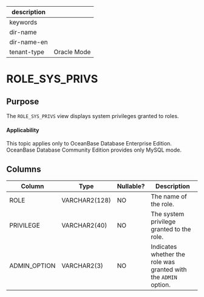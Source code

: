 | description ||
|---|---|
| keywords ||
| dir-name ||
| dir-name-en ||
| tenant-type | Oracle Mode |

ROLE_SYS_PRIVS
===================================

Purpose
-----------

The `ROLE_SYS_PRIVS` view displays system privileges granted to roles.

<main id="notice" >
    <h4>Applicability</h4>
    <p>This topic applies only to OceanBase Database Enterprise Edition. OceanBase Database Community Edition provides only MySQL mode. </p>
  </main>

Columns
-------------

| **Column** | **Type** | **Nullable?** | **Description** |
|--------------|---------------|----------------|--------------------|
| ROLE | VARCHAR2(128) | NO | The name of the role. |
| PRIVILEGE | VARCHAR2(40) | NO | The system privilege granted to the role. |
| ADMIN_OPTION | VARCHAR2(3) | NO | Indicates whether the role was granted with the `ADMIN` option. |
